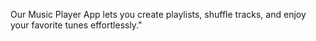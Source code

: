  Our Music Player App lets you create playlists, shuffle tracks, and enjoy your favorite tunes effortlessly."
